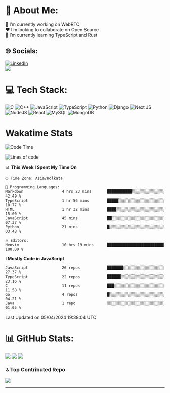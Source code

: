 # 💫 About Me:
🔭 I’m currently working on WebRTC<br>❤️ I’m looking to collaborate on Open Source<br>🌱 I’m currently learning TypeScript and Rust<br>


## 🌐 Socials:
[![LinkedIn](https://img.shields.io/badge/LinkedIn-%230077B5.svg?logo=linkedin&logoColor=white)](https://linkedin.com/in/jayanth-parthsarathy) <br/>
[![](https://visitcount.itsvg.in/api?id=Jayanth-Parthsarathy&icon=0&color=2)](https://visitcount.itsvg.in)
# 💻 Tech Stack:
![C](https://img.shields.io/badge/c-%2300599C.svg?style=for-the-badge&logo=c&logoColor=white) ![C++](https://img.shields.io/badge/c++-%2300599C.svg?style=for-the-badge&logo=c%2B%2B&logoColor=white) ![JavaScript](https://img.shields.io/badge/javascript-%23323330.svg?style=for-the-badge&logo=javascript&logoColor=%23F7DF1E) ![TypeScript](https://img.shields.io/badge/typescript-%23007ACC.svg?style=for-the-badge&logo=typescript&logoColor=white) ![Python](https://img.shields.io/badge/python-3670A0?style=for-the-badge&logo=python&logoColor=ffdd54) ![Django](https://img.shields.io/badge/django-%23092E20.svg?style=for-the-badge&logo=django&logoColor=white) ![Next JS](https://img.shields.io/badge/Next-black?style=for-the-badge&logo=next.js&logoColor=white) ![NodeJS](https://img.shields.io/badge/node.js-6DA55F?style=for-the-badge&logo=node.js&logoColor=white) ![React](https://img.shields.io/badge/react-%2320232a.svg?style=for-the-badge&logo=react&logoColor=%2361DAFB) ![MySQL](https://img.shields.io/badge/mysql-%2300f.svg?style=for-the-badge&logo=mysql&logoColor=white) ![MongoDB](https://img.shields.io/badge/MongoDB-%234ea94b.svg?style=for-the-badge&logo=mongodb&logoColor=white)

# Wakatime Stats
<!--START_SECTION:waka-->
![Code Time](http://img.shields.io/badge/Code%20Time-1%2C059%20hrs-blue)

![Lines of code](https://img.shields.io/badge/From%20Hello%20World%20I%27ve%20Written-6.0%20million%20lines%20of%20code-blue)

📊 **This Week I Spent My Time On** 

```text
🕑︎ Time Zone: Asia/Kolkata

💬 Programming Languages: 
Markdown                 4 hrs 23 mins       ███████████░░░░░░░░░░░░░░   42.49 % 
TypeScript               1 hr 56 mins        █████░░░░░░░░░░░░░░░░░░░░   18.77 % 
HTML                     1 hr 32 mins        ████░░░░░░░░░░░░░░░░░░░░░   15.00 % 
JavaScript               45 mins             ██░░░░░░░░░░░░░░░░░░░░░░░   07.37 % 
Python                   21 mins             █░░░░░░░░░░░░░░░░░░░░░░░░   03.48 % 

🔥 Editors: 
Neovim                   10 hrs 19 mins      █████████████████████████   100.00 % 
```

**I Mostly Code in JavaScript** 

```text
JavaScript               26 repos            ███████░░░░░░░░░░░░░░░░░░   27.37 % 
TypeScript               22 repos            ██████░░░░░░░░░░░░░░░░░░░   23.16 % 
C                        11 repos            ███░░░░░░░░░░░░░░░░░░░░░░   11.58 % 
Go                       4 repos             █░░░░░░░░░░░░░░░░░░░░░░░░   04.21 % 
Java                     1 repo              ░░░░░░░░░░░░░░░░░░░░░░░░░   01.05 % 
```




 Last Updated on 05/04/2024 19:38:04 UTC
<!--END_SECTION:waka-->
# 📊 GitHub Stats:
![](https://github-readme-stats.vercel.app/api?username=Jayanth-Parthsarathy&theme=tokyonight&hide_border=false&include_all_commits=false&count_private=false) 
![](https://github-readme-streak-stats.herokuapp.com/?user=Jayanth-Parthsarathy&theme=tokyonight&hide_border=false)
![](https://github-readme-stats.vercel.app/api/top-langs/?username=Jayanth-Parthsarathy&theme=tokyonight&hide_border=false&include_all_commits=false&count_private=false&layout=compact)

### 🔝 Top Contributed Repo
![](https://github-contributor-stats.vercel.app/api?username=Jayanth-Parthsarathy&limit=5&theme=tokyonight&combine_all_yearly_contributions=true)

---


<!-- Proudly created with GPRM ( https://gprm.itsvg.in ) -->
